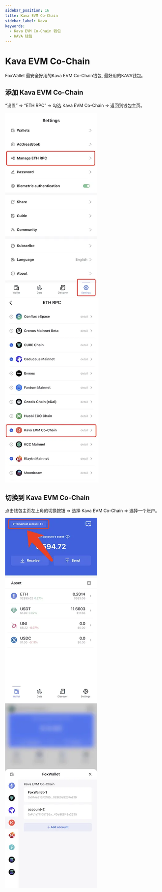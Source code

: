```yaml
---
sidebar_position: 16
title: Kava EVM Co-Chain
sidebar_label: Kava
keywords:
  - Kava EVM Co-Chain 钱包
  - KAVA 钱包
---
```


# Kava EVM Co-Chain
FoxWallet 最安全好用的Kava EVM Co-Chain钱包, 最好用的KAVA钱包。

## 添加 Kava EVM Co-Chain

“设置” => “ETH RPC” => 勾选 Kava EVM Co-Chain => 返回到钱包主页。

![](../img/manage-eth-rpc.webp)![](../img/add-kava.webp)

## 切换到 Kava EVM Co-Chain

点击钱包主页左上角的切换按钮 => 选择 Kava EVM Co-Chain => 选择一个账户。

![](../img/switch-network.webp)![](../img/switch-kava.webp)